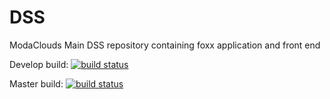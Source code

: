 DSS
===

ModaClouds Main DSS repository containing foxx application and front end


Develop build: [![build status](http://ci.jacekdominiak.com/projects/8/status.png?ref=develop)](http://ci.jacekdominiak.com/projects/8?ref=develop)

Master build: [![build status](http://ci.jacekdominiak.com/projects/8/status.png?ref=master)](http://ci.jacekdominiak.com/projects/8?ref=master)